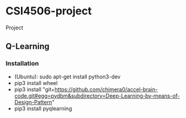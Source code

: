 # CSI4506-project
Project

## Q-Learning
### Installation
* (Ubuntu): sudo apt-get install python3-dev
* pip3 install wheel
* pip3 install "git+https://github.com/chimera0/accel-brain-code.git#egg=pydbm&subdirectory=Deep-Learning-by-means-of-Design-Pattern"
* pip3 install pyqlearning
